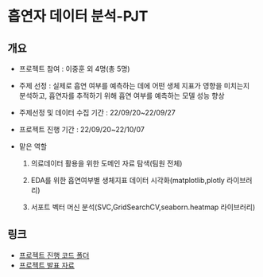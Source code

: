 # 흡연자 데이터 분석-PJT

## 개요
- 프로젝트 참여 : 이중훈 외 4명(총 5명)
- 주제 선정 : 실제로 흡연 여부를 예측하는 데에 어떤 생체 지표가 영향을 미치는지 분석하고, 흡연자를 추적하기 위해 흡연 여부를 예측하는 모델 성능 향상  

- 주제선정 및 데이터 수집 기간 : 22/09/20~22/09/27
- 프로젝트 진행 기간 : 22/09/20~22/10/07
- 맡은 역할
    1. 의료데이터 활용을 위한 도메인 자료 탐색(팀원 전체) 

    2. EDA를 위한 흡연여부별 생체지표 데이터 시각화(matplotlib,plotly 라이브러리)
   
    3. 서포트 벡터 머신 분석(SVC,GridSearchCV,seaborn.heatmap 라이브러리)

## 링크
- [프로젝트 진행 코드 폴더](https://github.com/JungHunL22/Smoking-ML-PJT/tree/master/%EC%A7%84%ED%96%89%EC%BD%94%EB%93%9C)
- [프로젝트 발표 자료](https://github.com/JungHunL22/Smoking-ML-PJT/blob/master/%EB%B0%9C%ED%91%9C%EC%9E%90%EB%A3%8C.pdf)